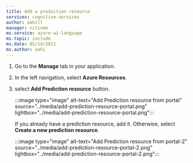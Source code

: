 ```yaml
---
title: Add a prediction resource
services: cognitive-services
author: aahill
manager: nitinme
ms.service: azure-ai-language
ms.topic: include 
ms.date: 05/14/2021
ms.author: aahi
---
```


1. Go to the **Manage** tab in your application.
2. In the left navigation, select **Azure Resources**.
3. select **Add Prediction resource** button.

    :::image type="image" alt-text="Add Prediction resource from portal" source="../media/add-prediction-resource-portal.png" lightbox="../media/add-prediction-resource-portal.png":::
  
    If you already have a prediction resource, add it. Otherwise, select **Create a new prediction resource**.
  
    :::image type="image" alt-text="Add Prediction resource from portal-2" source="../media/add-prediction-resource-portal-2.png" lightbox="../media/add-prediction-resource-portal-2.png":::
  
  
